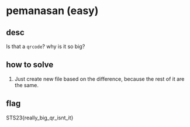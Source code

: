 # pemanasan (easy)

## desc

Is that a `qrcode`? why is it so big?

## how to solve

1. Just create new file based on the difference, because the rest of it are the same.

## flag

STS23{really_big_qr_isnt_it}
